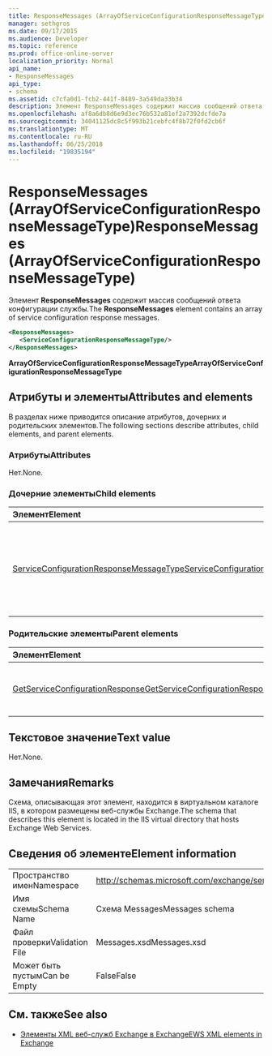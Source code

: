```yaml
---
title: ResponseMessages (ArrayOfServiceConfigurationResponseMessageType)
manager: sethgros
ms.date: 09/17/2015
ms.audience: Developer
ms.topic: reference
ms.prod: office-online-server
localization_priority: Normal
api_name:
- ResponseMessages
api_type:
- schema
ms.assetid: c7cfa0d1-fcb2-441f-8489-3a549da33b34
description: Элемент ResponseMessages содержит массив сообщений ответа конфигурации службы.
ms.openlocfilehash: af8a6db8d6e9d3ec76b532a81ef2a7392dcfde7a
ms.sourcegitcommit: 34041125dc8c5f993b21cebfc4f8b72f0fd2cb6f
ms.translationtype: MT
ms.contentlocale: ru-RU
ms.lasthandoff: 06/25/2018
ms.locfileid: "19835194"
---
```

# <a name="responsemessages-arrayofserviceconfigurationresponsemessagetype"></a><span data-ttu-id="8be89-103">ResponseMessages (ArrayOfServiceConfigurationResponseMessageType)</span><span class="sxs-lookup"><span data-stu-id="8be89-103">ResponseMessages (ArrayOfServiceConfigurationResponseMessageType)</span></span>

<span data-ttu-id="8be89-104">Элемент **ResponseMessages** содержит массив сообщений ответа конфигурации службы.</span><span class="sxs-lookup"><span data-stu-id="8be89-104">The **ResponseMessages** element contains an array of service configuration response messages.</span></span> 
  
```XML
<ResponseMessages>
   <ServiceConfigurationResponseMessageType/>
</ResponseMessages>
```

 <span data-ttu-id="8be89-105">**ArrayOfServiceConfigurationResponseMessageType**</span><span class="sxs-lookup"><span data-stu-id="8be89-105">**ArrayOfServiceConfigurationResponseMessageType**</span></span>
## <a name="attributes-and-elements"></a><span data-ttu-id="8be89-106">Атрибуты и элементы</span><span class="sxs-lookup"><span data-stu-id="8be89-106">Attributes and elements</span></span>

<span data-ttu-id="8be89-107">В разделах ниже приводится описание атрибутов, дочерних и родительских элементов.</span><span class="sxs-lookup"><span data-stu-id="8be89-107">The following sections describe attributes, child elements, and parent elements.</span></span>
  
### <a name="attributes"></a><span data-ttu-id="8be89-108">Атрибуты</span><span class="sxs-lookup"><span data-stu-id="8be89-108">Attributes</span></span>

<span data-ttu-id="8be89-109">Нет.</span><span class="sxs-lookup"><span data-stu-id="8be89-109">None.</span></span>
  
### <a name="child-elements"></a><span data-ttu-id="8be89-110">Дочерние элементы</span><span class="sxs-lookup"><span data-stu-id="8be89-110">Child elements</span></span>

|<span data-ttu-id="8be89-111">**Элемент**</span><span class="sxs-lookup"><span data-stu-id="8be89-111">**Element**</span></span>|<span data-ttu-id="8be89-112">**Описание**</span><span class="sxs-lookup"><span data-stu-id="8be89-112">**Description**</span></span>|
|:-----|:-----|
|[<span data-ttu-id="8be89-113">ServiceConfigurationResponseMessageType</span><span class="sxs-lookup"><span data-stu-id="8be89-113">ServiceConfigurationResponseMessageType</span></span>](serviceconfigurationresponsemessagetype.md) <br/> |<span data-ttu-id="8be89-114">Содержит параметры конфигурации службы.</span><span class="sxs-lookup"><span data-stu-id="8be89-114">Contains service configuration settings.</span></span> <span data-ttu-id="8be89-115">Этот элемент обязательный.</span><span class="sxs-lookup"><span data-stu-id="8be89-115">This element is required.</span></span>  <br/> |
   
### <a name="parent-elements"></a><span data-ttu-id="8be89-116">Родительские элементы</span><span class="sxs-lookup"><span data-stu-id="8be89-116">Parent elements</span></span>

|<span data-ttu-id="8be89-117">**Элемент**</span><span class="sxs-lookup"><span data-stu-id="8be89-117">**Element**</span></span>|<span data-ttu-id="8be89-118">**Описание**</span><span class="sxs-lookup"><span data-stu-id="8be89-118">**Description**</span></span>|
|:-----|:-----|
|[<span data-ttu-id="8be89-119">GetServiceConfigurationResponse</span><span class="sxs-lookup"><span data-stu-id="8be89-119">GetServiceConfigurationResponse</span></span>](getserviceconfigurationresponse.md) <br/> |<span data-ttu-id="8be89-120">Определяет ответ на запрос GetServiceConfiguration.</span><span class="sxs-lookup"><span data-stu-id="8be89-120">Defines a response to a GetServiceConfiguration request.</span></span>  <br/> |
   
## <a name="text-value"></a><span data-ttu-id="8be89-121">Текстовое значение</span><span class="sxs-lookup"><span data-stu-id="8be89-121">Text value</span></span>

<span data-ttu-id="8be89-122">Нет.</span><span class="sxs-lookup"><span data-stu-id="8be89-122">None.</span></span>
  
## <a name="remarks"></a><span data-ttu-id="8be89-123">Замечания</span><span class="sxs-lookup"><span data-stu-id="8be89-123">Remarks</span></span>

<span data-ttu-id="8be89-124">Схема, описывающая этот элемент, находится в виртуальном каталоге IIS, в котором размещены веб-службы Exchange.</span><span class="sxs-lookup"><span data-stu-id="8be89-124">The schema that describes this element is located in the IIS virtual directory that hosts Exchange Web Services.</span></span>
  
## <a name="element-information"></a><span data-ttu-id="8be89-125">Сведения об элементе</span><span class="sxs-lookup"><span data-stu-id="8be89-125">Element information</span></span>

|||
|:-----|:-----|
|<span data-ttu-id="8be89-126">Пространство имен</span><span class="sxs-lookup"><span data-stu-id="8be89-126">Namespace</span></span>  <br/> |http://schemas.microsoft.com/exchange/services/2006/messages  <br/> |
|<span data-ttu-id="8be89-127">Имя схемы</span><span class="sxs-lookup"><span data-stu-id="8be89-127">Schema Name</span></span>  <br/> |<span data-ttu-id="8be89-128">Схема Messages</span><span class="sxs-lookup"><span data-stu-id="8be89-128">Messages schema</span></span>  <br/> |
|<span data-ttu-id="8be89-129">Файл проверки</span><span class="sxs-lookup"><span data-stu-id="8be89-129">Validation File</span></span>  <br/> |<span data-ttu-id="8be89-130">Messages.xsd</span><span class="sxs-lookup"><span data-stu-id="8be89-130">Messages.xsd</span></span>  <br/> |
|<span data-ttu-id="8be89-131">Может быть пустым</span><span class="sxs-lookup"><span data-stu-id="8be89-131">Can be Empty</span></span>  <br/> |<span data-ttu-id="8be89-132">False</span><span class="sxs-lookup"><span data-stu-id="8be89-132">False</span></span>  <br/> |
   
## <a name="see-also"></a><span data-ttu-id="8be89-133">См. также</span><span class="sxs-lookup"><span data-stu-id="8be89-133">See also</span></span>



- [<span data-ttu-id="8be89-134">Элементы XML веб-служб Exchange в Exchange</span><span class="sxs-lookup"><span data-stu-id="8be89-134">EWS XML elements in Exchange</span></span>](ews-xml-elements-in-exchange.md)

